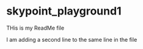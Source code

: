 # skypoint_playground1

THis is my ReadMe file

I am adding a second line to the same line in the file